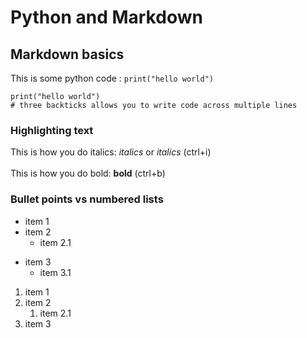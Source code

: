 # Python and Markdown

## Markdown basics

This is some python code : `print("hello world")`

```
print("hello world")
# three backticks allows you to write code across multiple lines
```

### Highlighting text

This is how you do italics: _italics_ or *italics* (ctrl+i)<br>  
This is how you do bold: **bold** (ctrl+b)

### Bullet points vs numbered lists

* item 1
* item 2
  * item 2.1
- item 3
  - item 3.1

1. item 1
2. item 2
   1. item 2.1
3. item 3